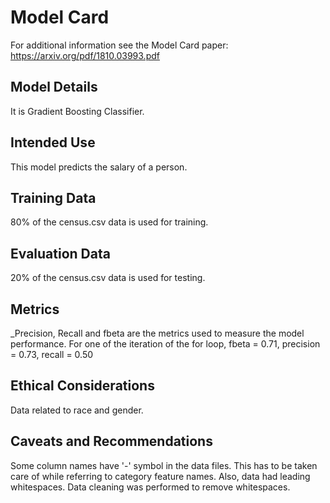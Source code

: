 # Model Card

For additional information see the Model Card paper: https://arxiv.org/pdf/1810.03993.pdf

## Model Details
It is Gradient Boosting Classifier.

## Intended Use
This model predicts the salary of a person.

## Training Data
80% of the census.csv data is used for training.

## Evaluation Data
20% of the census.csv data is used for testing.

## Metrics
_Precision, Recall and fbeta are the metrics used to measure the model performance. For one of the iteration of the for loop, fbeta = 0.71, precision = 0.73, recall = 0.50 

## Ethical Considerations
Data related to race and gender. 

## Caveats and Recommendations
Some column names have '-' symbol in the data files. This has to be taken care of while referring to category feature names. Also, data had leading whitespaces. Data cleaning was performed to remove whitespaces.
